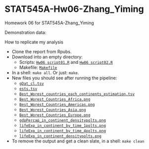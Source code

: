 STAT545A-Hw06-Zhang_Yiming
==========================

Homework 06 for STAT545A-Zhang_Yiming

Demonstration data: 

How to replicate my analysis

  * Clone the report from Rpubs.
  * Download into an empty directory:
    - Scripts: [`Hw06 script01.R`](https://raw.github.com/zym268/STAT545a-2013-hw06_Zhang-yiming/master/Hw06%20script01.R) and [`Hw06 script02.R`](https://raw.github.com/zym268/STAT545a-2013-hw06_Zhang-yiming/master/Hw06%20script02.R)
    - Makefile: [`Makefile`]()
  * In a shell: `make all`. Or just: `make`. 
  * New files you should see after running the pipeline:
    - [`gDat_cl.tsv`](https://raw.github.com/zym268/STAT545a-2013-hw06_Zhang-yiming/master/gDat_cl.tsv)
    - [`ests.tsv`](https://raw.github.com/zym268/STAT545a-2013-hw06_Zhang-yiming/master/ests.tsv)
    - [`Best_Worest_countries_each_continents_estimation.tsv`](https://raw.github.com/zym268/STAT545a-2013-hw06_Zhang-yiming/master/Best_Worest_countries_each_continents_estimation.tsv)
    - [`Best_Worest_Countries_Africa.png`](https://raw.github.com/zym268/STAT545a-2013-hw06_Zhang-yiming/master/Best_Worest_Countries_Africa.png)
    - [`Best_Worest_Countries_Americas.png`](https://raw.github.com/zym268/STAT545a-2013-hw06_Zhang-yiming/master/Best_Worest_Countries_Americas.png)
    - [`Best_Worest_Countries_Asia.png`](https://raw.github.com/zym268/STAT545a-2013-hw06_Zhang-yiming/master/Best_Worest_Countries_Asia.png)
    - [`Best_Worest_Countries_Europe.png`](https://raw.github.com/zym268/STAT545a-2013-hw06_Zhang-yiming/master/Best_Worest_Countries_Europe.png)
    - [`gdpPercap_in_continent_densitypolts.png`](https://raw.github.com/zym268/STAT545a-2013-hw06_Zhang-yiming/master/gdpPercap_in_continent_densitypolts.png)
    - [`lifeExp_in_continent_by_time_1polts.png`](https://raw.github.com/zym268/STAT545a-2013-hw06_Zhang-yiming/master/lifeExp_in_continent_by_time_1polts.png)
    - [`lifeExp_in_continent_by_time_4polts.png`](https://raw.github.com/zym268/STAT545a-2013-hw06_Zhang-yiming/master/lifeExp_in_continent_by_time_4polts.png)
    - [`lifeExp_in_continent_densitypolts.png`](https://raw.github.com/zym268/STAT545a-2013-hw06_Zhang-yiming/master/lifeExp_in_continent_densitypolts.png)
  * To remove the output and get a clean slate, in a shell: `make clean`
